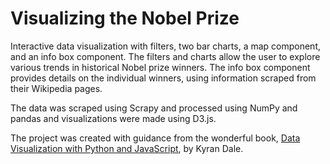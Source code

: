# Visualizing the Nobel Prize

Interactive data visualization with filters, two bar charts, a map component, and an info box component. The filters and charts allow the user to explore various trends in historical Nobel prize winners. The info box component provides details on the individual winners, using information scraped from their Wikipedia pages.

The data was scraped using Scrapy and processed using NumPy and pandas and visualizations were made using D3.js.

The project was created with guidance from the wonderful book, [Data Visualization with Python and JavaScript](https://learning.oreilly.com/library/view/data-visualization-with/9781098111861/), by Kyran Dale.